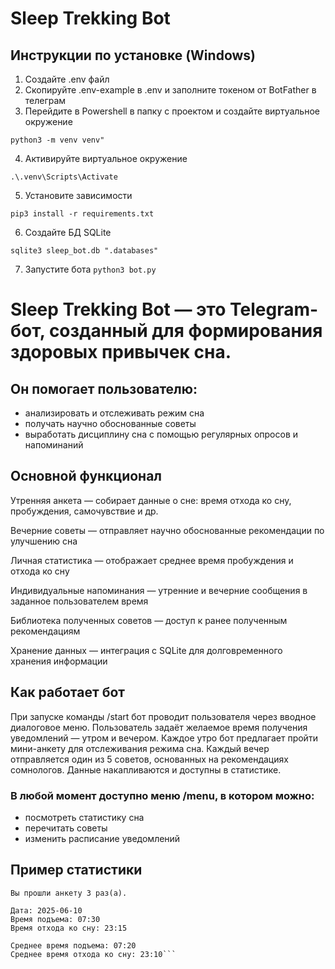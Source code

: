 # Sleep Trekking Bot

## Инструкции по установке (Windows)
1. Создайте .env файл
2. Скопируйте .env-example в .env и заполните токеном от BotFather в телеграм
3. Перейдите в Powershell в папку с проектом и создайте виртуальное окружение

```python3 -m venv venv"```

4. Активируйте виртуальное окружение

```.\.venv\Scripts\Activate```

5. Установите зависимости

```pip3 install -r requirements.txt```

6. Создайте БД SQLite

```sqlite3 sleep_bot.db ".databases"```

7. Запустите бота
```python3 bot.py```




# Sleep Trekking Bot — это Telegram-бот, созданный для формирования здоровых привычек сна. 

## Он помогает пользователю:
- анализировать и отслеживать режим сна
- получать научно обоснованные советы
- выработать дисциплину сна с помощью регулярных опросов и напоминаний

## Основной функционал
Утренняя анкета — собирает данные о сне: время отхода ко сну, пробуждения, самочувствие и др.

Вечерние советы — отправляет научно обоснованные рекомендации по улучшению сна

Личная статистика — отображает среднее время пробуждения и отхода ко сну

Индивидуальные напоминания — утренние и вечерние сообщения в заданное пользователем время

Библиотека полученных советов — доступ к ранее полученным рекомендациям

Хранение данных — интеграция с SQLite для долговременного хранения информации


## Как работает бот

При запуске команды /start бот проводит пользователя через вводное диалоговое меню.
Пользователь задаёт желаемое время получения уведомлений — утром и вечером.
Каждое утро бот предлагает пройти мини-анкету для отслеживания режима сна.
Каждый вечер отправляется один из 5 советов, основанных на рекомендациях сомнологов.
Данные накапливаются и доступны в статистике.

### В любой момент доступно меню /menu, в котором можно:
- посмотреть статистику сна
- перечитать советы
- изменить расписание уведомлений

## Пример статистики
```
Вы прошли анкету 3 раз(а).

Дата: 2025-06-10  
Время подъема: 07:30  
Время отхода ко сну: 23:15  

Среднее время подъема: 07:20  
Среднее время отхода ко сну: 23:10```
